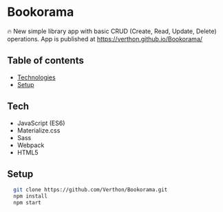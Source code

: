 # Bookorama
🔥 New simple library app with basic CRUD (Create, Read, Update, Delete) operations.
App is published at https://verthon.github.io/Bookorama/

## Table of contents
* [Technologies](#technologies)
* [Setup](#setup)

## Tech 
- JavaScript (ES6)
- Materialize.css
- Sass
- Webpack
- HTML5

## Setup

```bash
  git clone https://github.com/Verthon/Bookorama.git
  npm install
  npm start
```
